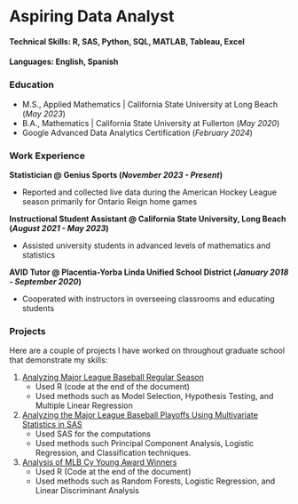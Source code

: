 # Aspiring Data Analyst

#### Technical Skills: R, SAS, Python, SQL, MATLAB, Tableau, Excel
#### Languages: English, Spanish

### Education	       		
- M.S., Applied Mathematics	| California State University at Long Beach (_May 2023_)	 			
- B.A., Mathematics | California State University at Fullerton (_May 2020_)
- Google Advanced Data Analytics Certification (_February 2024_)

### Work Experience
**Statistician @ Genius Sports (_November 2023 - Present_)**
- Reported and collected live data during the American Hockey League season primarily for Ontario Reign home games

**Instructional Student Assistant @ California State University, Long Beach (_August 2021 - May 2023_)**
- Assisted university students in advanced levels of mathematics and statistics

**AVID Tutor @ Placentia-Yorba Linda Unified School District (_January 2018 - September 2020_)**
- Cooperated with instructors in overseeing classrooms and educating students

### Projects
Here are a couple of projects I have worked on throughout graduate school that demonstrate my skills:

1. [Analyzing Major League Baseball Regular Season](https://github.com/Mario-49/Portfolio/blob/main/STAT_510_Final_Report.pdf)
   - Used R (code at the end of the document)
   - Used methods such as Model Selection, Hypothesis Testing, and Multiple Linear Regression
3. [Analyzing the Major League Baseball Playoffs Using Multivariate Statistics in SAS](https://github.com/Mario-49/Portfolio/blob/main/STAT_550_Final_Report.pdf)
   - Used SAS for the computations
   - Used methods such Principal Component Analysis, Logistic Regression, and Classification techniques.
5. [Analysis of MLB Cy Young Award Winners](https://github.com/Mario-49/Portfolio/blob/main/STAT_473_Final_Report.pdf)
   - Used R (Code at the end of the document)
   - Used methods such as Random Forests, Logistic Regression, and Linear Discriminant Analysis
